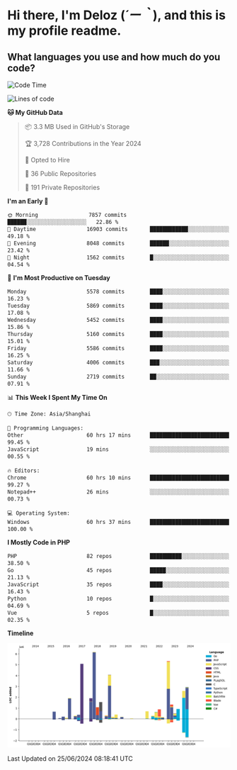 # **Hi there, I'm Deloz (*´ー｀*), and this is my profile readme.**

## **What languages you use and how much do you code?**

<!--START_SECTION:waka-->
![Code Time](http://img.shields.io/badge/Code%20Time-4%2C283%20hrs%2057%20mins-blue)

![Lines of code](https://img.shields.io/badge/From%20Hello%20World%20I%27ve%20Written-40.6%20million%20lines%20of%20code-blue)

**🐱 My GitHub Data** 

> 📦 3.3 MB Used in GitHub's Storage 
 > 
> 🏆 3,728 Contributions in the Year 2024
 > 
> 💼 Opted to Hire
 > 
> 📜 36 Public Repositories 
 > 
> 🔑 191 Private Repositories 
 > 
**I'm an Early 🐤** 

```text
🌞 Morning                7857 commits        ██████░░░░░░░░░░░░░░░░░░░   22.86 % 
🌆 Daytime                16903 commits       ████████████░░░░░░░░░░░░░   49.18 % 
🌃 Evening                8048 commits        ██████░░░░░░░░░░░░░░░░░░░   23.42 % 
🌙 Night                  1562 commits        █░░░░░░░░░░░░░░░░░░░░░░░░   04.54 % 
```
📅 **I'm Most Productive on Tuesday** 

```text
Monday                   5578 commits        ████░░░░░░░░░░░░░░░░░░░░░   16.23 % 
Tuesday                  5869 commits        ████░░░░░░░░░░░░░░░░░░░░░   17.08 % 
Wednesday                5452 commits        ████░░░░░░░░░░░░░░░░░░░░░   15.86 % 
Thursday                 5160 commits        ████░░░░░░░░░░░░░░░░░░░░░   15.01 % 
Friday                   5586 commits        ████░░░░░░░░░░░░░░░░░░░░░   16.25 % 
Saturday                 4006 commits        ███░░░░░░░░░░░░░░░░░░░░░░   11.66 % 
Sunday                   2719 commits        ██░░░░░░░░░░░░░░░░░░░░░░░   07.91 % 
```


📊 **This Week I Spent My Time On** 

```text
🕑︎ Time Zone: Asia/Shanghai

💬 Programming Languages: 
Other                    60 hrs 17 mins      █████████████████████████   99.45 % 
JavaScript               19 mins             ░░░░░░░░░░░░░░░░░░░░░░░░░   00.55 % 

🔥 Editors: 
Chrome                   60 hrs 10 mins      █████████████████████████   99.27 % 
Notepad++                26 mins             ░░░░░░░░░░░░░░░░░░░░░░░░░   00.73 % 

💻 Operating System: 
Windows                  60 hrs 37 mins      █████████████████████████   100.00 % 
```

**I Mostly Code in PHP** 

```text
PHP                      82 repos            ██████████░░░░░░░░░░░░░░░   38.50 % 
Go                       45 repos            █████░░░░░░░░░░░░░░░░░░░░   21.13 % 
JavaScript               35 repos            ████░░░░░░░░░░░░░░░░░░░░░   16.43 % 
Python                   10 repos            █░░░░░░░░░░░░░░░░░░░░░░░░   04.69 % 
Vue                      5 repos             █░░░░░░░░░░░░░░░░░░░░░░░░   02.35 % 
```



**Timeline**

![Lines of Code chart](https://raw.githubusercontent.com/deloz/deloz/main/assets/bar_graph.png)


 Last Updated on 25/06/2024 08:18:41 UTC
<!--END_SECTION:waka-->
